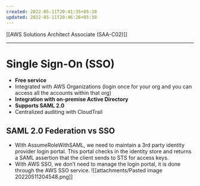 ```yaml
---
created: 2022-05-11T20:41:35+05:30
updated: 2022-05-11T20:46:26+05:30
---
```

[[AWS Solutions Architect Associate (SAA-C02)]]

---
# Single Sign-On (SSO)
- **Free service**
- Integrated with AWS Organizations (login once for your org and you can access all the accounts within that org)
- **Integration with on-premise Active Directory**
- **Supports SAML 2.0**
- Centralized auditing with CloudTrail

## SAML 2.0 Federation vs SSO
- With AssumeRoleWithSAML, we need to maintain a 3rd party identity provider login portal. This portal checks in the identity store and returns a SAML assertion that the client sends to STS for access keys.
- With AWS SSO, we don’t need to manage the login portal, it is done through the AWS SSO service.
![[attachments/Pasted image 20220511204548.png]]